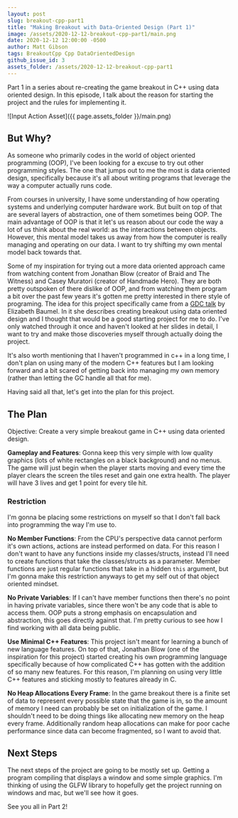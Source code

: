 ```yaml
---
layout: post
slug: breakout-cpp-part1
title: "Making Breakout with Data-Oriented Design (Part 1)"
image: /assets/2020-12-12-breakout-cpp-part1/main.png 
date: 2020-12-12 12:00:00 -0500
author: Matt Gibson
tags: BreakoutCpp Cpp DataOrientedDesign
github_issue_id: 3
assets_folder: /assets/2020-12-12-breakout-cpp-part1
---
```


Part 1 in a series about re-creating the game breakout in C++ using data oriented design. In this episode, I talk about the reason for starting the project and the rules for implementing it.

![Input Action Asset]({{ page.assets_folder }}/main.png)

## But Why?
As someone who primarily codes in the world of object oriented programming (OOP), I've been looking for a excuse to try out other programming styles. The one that jumps out to me the most is data oriented design, specifically because it's all about writing programs that leverage the way a computer actually runs code.  

From courses in university, I have some understanding of how operating systems and underlying computer hardware work. But built on top of that are several layers of abstraction, one of them sometimes being OOP. The main advantage of OOP is that it let's us reason about our code the way a lot of us think about the real world: as the interactions between objects. However, this mental model takes us away from how the computer is really managing and operating on our data. I want to try shifting my own mental model back towards that. 

Some of my inspiration for trying out a more data oriented approach came from watching content from Jonathan Blow (creator of Braid and The Witness) and Casey Muratori (creator of Handmade Hero). They are both pretty outspoken of there dislike of OOP, and from watching them program a bit over the past few years it's gotten me pretty interested in there style of programing. The idea for this project specifically came from a [GDC talk](https://youtu.be/GQx20iDBx9c) by Elizabeth Baumel. In it she describes creating breakout using data oriented design and I thought that would be a good starting project for me to do. I've only watched through it once and haven't looked at her slides in detail, I want to try and make those discoveries myself through actually doing the project.

It's also worth mentioning that I haven't programmed in c++ in a long time, I don't plan on using many of the modern C++ features but I am looking forward and a bit scared of getting back into managing my own memory (rather than letting the GC handle all that for me).

Having said all that, let's get into the plan for this project.

## The Plan
Objective: Create a very simple breakout game in C++ using data oriented design.

**Gameplay and Features**: Gonna keep this very simple with low quality graphics (lots of white rectangles on a black background) and no menus. The game will just begin when the player starts moving and every time the player clears the screen the tiles reset and gain one extra health. The player will have 3 lives and get 1 point for every tile hit.

### Restriction
I'm gonna be placing some restrictions on myself so that I don't fall back into programming the way I'm use to.

**No Member Functions**: From the CPU's perspective data cannot perform it's own actions, actions are instead performed on data. For this reason I don't want to have any functions inside my classes/structs, instead I'll need to create functions that take the classes/structs as a parameter. Member functions are just regular functions that take in a hidden `this` argument, but I'm gonna make this restriction anyways to get my self out of that object oriented mindset.

**No Private Variables**: If I can't have member functions then there's no point in having private variables, since there won't be any code that is able to access them. OOP puts a strong emphasis on encapsulation and abstraction, this goes directly against that. I'm pretty curious to see how I find working with all data being public.

**Use Minimal C++ Features**: This project isn't meant for learning a bunch of new language features. On top of that, Jonathan Blow (one of the inspiration for this project) started creating his own programming language specifically because of how complicated C++ has gotten with the addition of so many new features. For this reason, I'm planning on using very little C++ features and sticking mostly to features already in C.

**No Heap Allocations Every Frame**: In the game breakout there is a finite set of data to represent every possible state that the game is in, so the amount of memory I need can probably be set on initialization of the game. I shouldn't need to be doing things like allocating new memory on the heap every frame. Additionally random heap allocations can make for poor cache performance since data can become fragmented, so I want to avoid that.

## Next Steps
The next steps of the project are going to be mostly set up. Getting a program compiling that displays a window and some simple graphics. I'm thinking of using the GLFW library to hopefully get the project running on windows and mac, but we'll see how it goes. 

See you all in Part 2!
